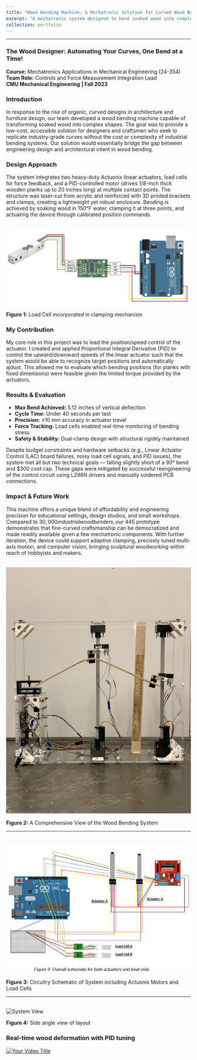 ```yaml
---
title: "Wood Bending Machine: A Mechatronic Solution for Curved Wood Bending (24-354)"
excerpt: "A mechatronic system designed to bend soaked wood into complex shapes, offering an affordable solution for designers and craftsmen. <br/><img src='/images/WoodBendingMachine.png'>"
collection: portfolio
---
```


---


### The Wood Designer: Automating Your Curves, One Bend at a Time! 
**Course:** Mechatronics Applications in Mechanical Engineering (24-354)  
**Team Role:** Controls and Force Measurement Integration Lead  
**CMU Mechanical Engineering | Fall 2023**

### Introduction  
In response to the rise of organic, curved designs in architecture and furniture design, our team developed a wood bending machine capable of transforming soaked wood into complex shapes. The goal was to provide a low-cost, accessible solution for designers and craftsmen who seek to replicate industry-grade curves without the cost or complexity of industrial bending systems. Our solution would essentially bridge the gap between engineering design and architectural intent in wood bending.

### Design Approach  
The system integrates two heavy-duty Actuonix linear actuators, load cells for force feedback, and a PID-controlled motor (drives 1/8-inch thick wooden planks up to 20 inches long) at multiple contact points. The structure was laser-cut from acrylic and reinforced with 3D printed brackets and clamps, creating a lightweight yet robust enclosure. Bending is achieved by soaking wood in 150°F water, clamping it at three points, and actuating the device through calibrated position commands.


<br/><img src='/images/loadcelll.png' alt="System View">

**Figure 1:** Load Cell incorporated in clamping mechanism


### My Contribution

My core role in this project was to lead the position/speed control of the actuator. I created and applied Proportional Integral Derivative (PID) to control the upward/downward speeds of the linear actuator such that the system would be able to recognize target positions and automatically ajdust. This allowed me to evaluate which bending positions (for planks with fixed dimenisons) were feasible given the limited torque provided by the actuators. 



### Results & Evaluation  
- **Max Bend Achieved:** 5.12 inches of vertical deflection  
- **Cycle Time:** Under 40 seconds per test  
- **Precision:** ±10 mm accuracy in actuator travel  
- **Force Tracking:** Load cells enabled real-time monitoring of bending stress  
- **Safety & Stability:** Dual-clamp design with structural rigidity maintained  

Despite budget constraints and hardware setbacks (e.g., Linear Actuator Control (LAC) board failures, noisy load cell signals, and PID issues), the system met all but two technical goals — falling slightly short of a 90° bend and $300 cost cap. These gaps were mitigated by successful reengineering of the control circuit using L298N drivers and manually soldered PCB connections.

### Impact & Future Work  
This machine offers a unique blend of affordability and engineering precision for educational settings, design studios, and small workshops. Compared to $30,000 industrial wood benders, our ~$445 prototype demonstrates that fine-curved craftsmanship can be democratized and made readily available given a few mechatronic components. With further iteration, the device could support adaptive clamping, precisely tuned multi-axis motion, and computer vision, bringing sculptural woodworking within reach of hobbyists and makers.


<br/><img src='/images/woodbendiung.png' alt="System View">

**Figure 2:** A Comprehensive View of the Wood Bending System  

---


<br/><img src='/images/wood_bend_schematic.png' alt="System View">

**Figure 3:** Circuitry Schematic of System including Actuonix Motors and Load Cells  

---
 

<br/><img src='/images/IMG_2426.png' alt="System View">

**Figure 4:** Side angle view of layout   

### Real-time wood deformation with PID tuning
[![Your Video Title](https://your-image-host.com/your-thumbnail.jpg)](https://www.youtube.com/watch?v=Uxw91of9tSk)



